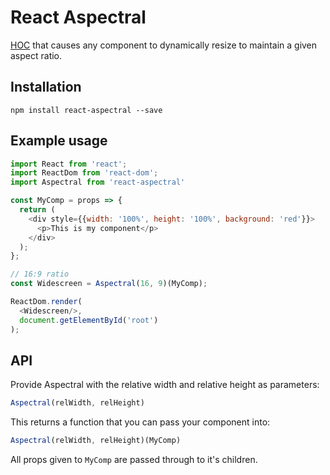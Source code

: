 # React Aspectral
[HOC](https://facebook.github.io/react/docs/higher-order-components.html) that causes any component to 
dynamically resize to maintain a given aspect ratio.

## Installation
`npm install react-aspectral --save`

## Example usage
```javascript
import React from 'react';
import ReactDom from 'react-dom';
import Aspectral from 'react-aspectral'

const MyComp = props => {
  return (
    <div style={{width: '100%', height: '100%', background: 'red'}}>
      <p>This is my component</p>
    </div>
  );
};

// 16:9 ratio
const Widescreen = Aspectral(16, 9)(MyComp);

ReactDom.render(
  <Widescreen/>,
  document.getElementById('root')
);
```

## API
Provide Aspectral with the relative width and relative height as parameters:

```javascript
Aspectral(relWidth, relHeight)
```

This returns a function that you can pass your component into:
```javascript
Aspectral(relWidth, relHeight)(MyComp)
```

All props given to `MyComp` are passed through to it's children.
